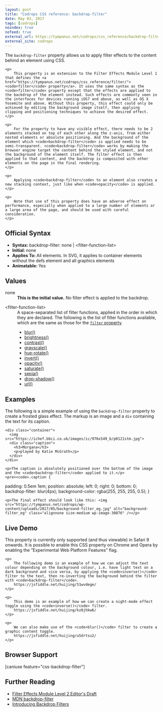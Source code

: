 ```yaml
---
layout: post
title: "Codrops CSS reference: backdrop-filter"
date: May 03, 2017
tags: [codrops]
noindex: true
nofeed: true
external_url: https://tympanus.net/codrops/css_reference/backdrop-filter/
external_site: codrops
---
```

<div class="ct-cssref-description">
    <p>
        The <code>backdrop-filter</code> property allows us to apply filter effects to the content behind an element using CSS. 
    </p>

    <p>
        This property is an extension to the Filter Effects Module Level 1 that defines the <a href="https://tympanus.net/codrops/css_reference/filter/"><code>filter</code> property</a>. It uses the same syntax as the <code>filter</code> property except that the effects are applied to the backdrop of the element instead. Such effects are commonly seen in the interfaces for devices running iOS7 and above, as well as OS X Yosemite and above. Without this property, this effect could only be achieved by editing the background image itself, then applying clipping and positioning techniques to achieve the desired effect.
    </p>

    <p>
        For the property to have any visible effect, there needs to be 2 elements stacked on top of each other along the z-axis, from either nested elements or absolute positioning. And the background of the element which <code>backdrop-filter</code> is applied needs to be semi-transparent. <code>backdrop-filter</code> works by making the browser engine target the content behind the styled element, and not the background of the element itself. The filter effect is then applied to that content, and the backdrop is composited with other elements on the page in the final rendering.
    </p>

    <p>
        Applying <code>backdrop-filter</code> to an element also creates a new stacking context, just like when <code>opacity</code> is applied.
    </p>

    <p>
        Note that use of this property does have an adverse effect on performance, especially when applied to a large number of elements or a large area of the page, and should be used with careful consideration.
    </p>

</div>

<div class="ct-cssref-info" id="official-syntax">
    <h2>Official Syntax</h2>
    <ul>
        <li>
           <strong>Syntax: </strong> backdrop-filter: none | &lt;filter-function-list&gt;
        </li>
        <li>
            <strong>Initial: </strong> none
        </li>
        <li>
           <strong>Applies To: </strong> All elements. In SVG, it applies to container elements without the defs element and all graphics elements
        </li>
        <li>
           <strong>Animatable: </strong> Yes
        </li>
    </ul>
</div>

<div class="ct-cssref-values">
    <h2>Values</h2>
    <dl>
        <dt>none</dt>
        <dd>
            <strong>This is the initial value.</strong> No filter effect is applied to the backdrop.
        </dd>
    </dl>
    <dl>
        <dt>&lt;filter-function-list&gt;</dt>
        <dd>
            A space-separated list of filter functions, applied in the order in which they are declared. The following is the list of filter functions available, which are the same as those for the <a href="https://tympanus.net/codrops/css_reference/filter/"><code>filter</code> property</a>.
            <ul>
                <li><a href="https://tympanus.net/codrops/css_reference/filter#section_blur">blur()</a></li>
                <li><a href="https://tympanus.net/codrops/css_reference/filter#section_brightness">brightness()</a></li>
                <li><a href="https://tympanus.net/codrops/css_reference/filter#section_contrast">contrast()</a></li>
                <li><a href="https://tympanus.net/codrops/css_reference/filter#section_grayscale">grayscale()</a></li>
                <li><a href="https://tympanus.net/codrops/css_reference/filter#section_hue-rotate">hue-rotate()</a></li>
                <li><a href="https://tympanus.net/codrops/css_reference/filter#section_invert">invert()</a></li>
                <li><a href="https://tympanus.net/codrops/css_reference/filter#section_opacity">opacity()</a></li>
                <li><a href="https://tympanus.net/codrops/css_reference/filter#section_saturate">saturate()</a></li>
                <li><a href="https://tympanus.net/codrops/css_reference/filter#section_sepia">sepia()</a></li>
                <li><a href="https://tympanus.net/codrops/css_reference/filter#section_drop-shadow">drop-shadow()</a></li>
                <li><a href="https://tympanus.net/codrops/css_reference/filter#section_url">url()</a></li>
            </ul>
        </dd>
    </dl>
</div>

<div class="ct-cssref-examples">
    <h2>Examples</h2>
    <p>
        The following is a simple example of using the <code>backdrop-filter</code> property to create a frosted glass effect. The markup is an image and a <code>div</code> containing the text for its caption.
    </p>
    <pre><code>&lt;div class="container"&gt;
  &lt;img src="https://ichef.bbci.co.uk/images/ic/976x549_b/p0121stm.jpg"&gt;
  &lt;div class="caption"&gt;
    &lt;h3&gt;Morgana&lt;/h3&gt;
    &lt;p&gt;played by Katie McGrath&lt;/p&gt;
  &lt;/div&gt;
&lt;/div&gt;</code></pre>

    <p>The caption is absolutely positioned over the bottom of the image and the <code>backdrop-filter</code> applied to it.</p>
    <pre><code>.caption {
  padding: 0.5em 1em;
  position: absolute;
  left: 0;
  right: 0;
  bottom: 0;
  backdrop-filter: blur(4px);
  background-color: rgba(255, 255, 255, 0.5);
}</code></pre>
    
    <p>The final effect should look like this: <img src="https://tympanus.net/codrops/wp-content/uploads/2017/05/background-filter_eg.jpg" alt="background-filter_eg" class="alignnone size-medium wp-image-30876" /></p>

</div>

<div class="ct-cssref-demo">
    <h2>Live Demo</h2>
    <p>
        This property is currently only supported (and thus viewable) in Safari 9 onwards. It is possible to enable this CSS property on Chrome and Opera by enabling the ”Experimental Web Platform Features” flag.
    </p>

    <p>
        The following demo is an example of how we can adjust the text colour depending on the background colour, i.e. have light text on a dark background and vice versa, by applying the <code>inverse()</code> filter to the text, then re-inverting the background behind the filter with <code>backdrop-filter</code>.
        https://jsfiddle.net/huijing/51wvdege/
    </p>

    <p>
        This demo is an example of how we can create a night-mode effect toggle using the <code>inverse()</code> filter.
        https://jsfiddle.net/huijing/kz0jhkw6/
    </p>
    
    <p>
        We can also make use of the <code>blur()</code> filter to create a graphic content toggle.
        https://jsfiddle.net/huijing/u5drtsu2/
    </p>
</div>

<div class="ct-cssref-support" id="browser-support">
    <h2>Browser Support</h2>
    [caniuse feature="css-backdrop-filter"]
</div>

<div class="ct-cssref-further-reading">
    <h2>Further Reading</h2>
    <ul>
        <li>
           <a href="https://drafts.fxtf.org/filters-2/">Filter Effects Module Level 2 Editor's Draft</a> 
        </li>
        <li>
           <a href="https://developer.mozilla.org/en-US/docs/Web/CSS/backdrop-filter">MDN backdrop-filter</a> 
        </li>
        <li>
           <a href="https://webkit.org/blog/3632/introducing-backdrop-filters/">Introducing Backdrop Filters</a>
        </li>
    </ul>
</div>
